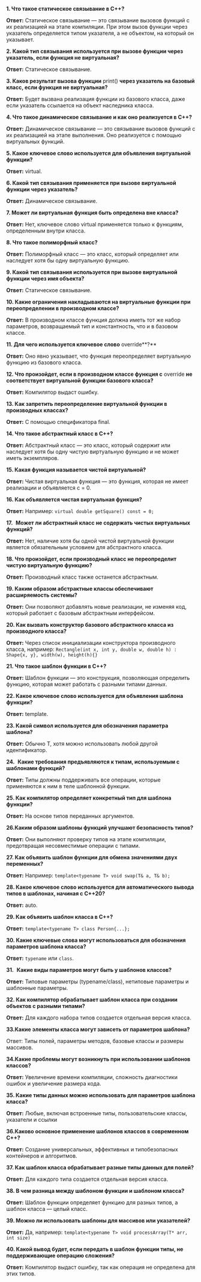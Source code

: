 **1. Что такое статическое связывание в C++?**

**Ответ:** Статическое связывание — это связывание вызовов функций с их реализацией на этапе компиляции. При этом вызов функции через указатель определяется типом указателя, а не объектом, на который он указывает.

**2. Какой тип связывания используется при вызове функции через указатель, если функция не виртуальная?**

**Ответ:** Статическое связывание.

**3. Каков результат вызова функции** print() **через указатель на базовый класс, если функция не виртуальная?**

**Ответ:** Будет вызвана реализация функции из базового класса, даже если указатель ссылается на объект наследника класса.

**4. Что такое динамическое связывание и как оно реализуется в C++?**

**Ответ:** Динамическое связывание — это связывание вызовов функций с их реализацией на этапе выполнения. Оно реализуется с помощью виртуальных функций.

**5. Какое ключевое слово используется для объявления виртуальной функции?**

**Ответ:** virtual.

**6. Какой тип связывания применяется при вызове виртуальной функции через указатель?**

**Ответ:** Динамическое связывание.

**7. Может ли виртуальная функция быть определена вне класса?**

**Ответ:** Нет, ключевое слово virtual применяется только к функциям, определенным внутри класса.

**8. Что такое полиморфный класс?**

**Ответ:** Полиморфный класс — это класс, который определяет или наследует хотя бы одну виртуальную функцию.

**9. Какой тип связывания используется при вызове виртуальной функции через имя объекта?**

**Ответ:** Статическое связывание.

**10. Какие ограничения накладываются на виртуальные функции при переопределении в производном классе?**

**Ответ:** В производном классе функция должна иметь тот же набор параметров, возвращаемый тип и константность, что и в базовом классе.

**11. Для чего используется ключевое слово** override**?**

**Ответ:** Оно явно указывает, что функция переопределяет виртуальную функцию из базового класса.

**12. Что произойдет, если в производном классе функция с** override **не соответствует виртуальной функции базового класса?**

**Ответ:** Компилятор выдаст ошибку.

**13. Как запретить переопределение виртуальной функции в производных классах?**

**Ответ:** С помощью спецификатора final.

**14. Что такое абстрактный класс в C++?**

**Ответ:** Абстрактный класс — это класс, который содержит или наследует хотя бы одну чистую виртуальную функцию и не может иметь экземпляров.

**15. Какая функция называется чистой виртуальной?**

**Ответ:** Чистая виртуальная функция — это функция, которая не имеет реализации и объявляется с = 0.

**16. Как объявляется чистая виртуальная функция?**

**Ответ:** Например: `virtual double getSquare() const = 0;` 

**17.**  **Может ли абстрактный класс не содержать чистых виртуальных функций?**

**Ответ:** Нет, наличие хотя бы одной чистой виртуальной функции является обязательным условием для абстрактного класса.

**18. Что произойдет, если производный класс не переопределит чистую виртуальную функцию?**

**Ответ:** Производный класс также останется абстрактным.

**19. Каким образом абстрактные классы обеспечивают расширяемость системы?**

**Ответ:** Они позволяют добавлять новые реализации, не изменяя код, который работает с базовым абстрактным интерфейсом.

**20. Как вызвать конструктор базового абстрактного класса из производного класса?**

**Ответ:** Через список инициализации конструктора производного класса, например:
`Rectangle(int x, int y, double w, double h) : Shape{x, y}, width(w), height(h){}`

**21. Что такое шаблон функции в C++?**

**Ответ:** Шаблон функции — это конструкция, позволяющая определить функцию, которая может работать с разными типами данных.

**22. Какое ключевое слово используется для объявления шаблона функции?**

**Ответ:** template.

**23. Какой символ используется для обозначения параметра шаблона?**

**Ответ:** Обычно T, хотя можно использовать любой другой идентификатор.

**24.**  **Какие требования предъявляются к типам, используемым с шаблонами функций?**

**Ответ:** Типы должны поддерживать все операции, которые применяются к ним в теле шаблонной функции.

**25. Как компилятор определяет конкретный тип для шаблона функции?**

**Ответ:** На основе типов переданных аргументов.

**26.Каким образом шаблоны функций улучшают безопасность типов?**

**Ответ:** Они выполняют проверку типов на этапе компиляции, предотвращая несовместимые операции с типами.

**27. Как объявить шаблон функции для обмена значениями двух переменных?**

**Ответ:** Например: `template<typename T> void swap(T& a, T& b);`

**28. Какое ключевое слово используется для автоматического вывода типов в шаблонах, начиная с C++20?**

**Ответ:** auto.

**29. Как объявить шаблон класса в C++?**

**Ответ:** `template<typename T> class Person{...};` 

**30. Какие ключевые слова могут использоваться для обозначения параметров шаблона класса?**

**Ответ:** `typename` или `class`.

**31.**  **Какие виды параметров могут быть у шаблонов классов?**

**Ответ:** Типовые параметры (typename/class), нетиповые параметры и шаблонные параметры.

**32. Как компилятор обрабатывает шаблон класса при создании объектов с разными типами?**

**Ответ:** Для каждого набора типов создается отдельная версия класса.

**33.Какие элементы класса могут зависеть от параметров шаблона?**

Ответ: Типы полей, параметры методов, базовые классы и размеры массивов.

**34.Какие проблемы могут возникнуть при использовании шаблонов классов?**

**Ответ:** Увеличение времени компиляции, сложность диагностики ошибок и увеличение размера кода.

**35. Какие типы данных можно использовать для параметров шаблона класса?**

**Ответ:** Любые, включая встроенные типы, пользовательские классы, указатели и ссылки

**36.Каково основное применение шаблонов классов в современном C++?**

**Ответ:** Создание универсальных, эффективных и типобезопасных контейнеров и алгоритмов.

**37. Как шаблон класса обрабатывает разные типы данных для полей?**

**Ответ:** Для каждого типа создается отдельная версия класса.

**38. В чем разница между шаблоном функции и шаблоном класса?**

**Ответ:** Шаблон функции определяет функцию для разных типов, а шаблон класса — целый класс.

**39. Можно ли использовать шаблоны для массивов или указателей?**

**Ответ:** Да, например:
`template<typename T> void processArray(T* arr, int size)`

**40. Какой вывод будет, если передать в шаблон функции типы, не поддерживающие операцию сложения?**

**Ответ:** Компилятор выдаст ошибку, так как операция не определена для этих типов.